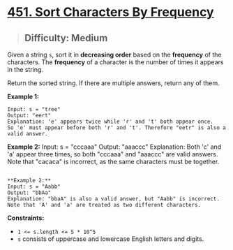 # [451. Sort Characters By Frequency](https://leetcode.com/problems/sort-characters-by-frequency/)

> ## Difficulty: Medium

Given a string `s`, sort it in **decreasing order** based on the **frequency** of the characters. The **frequency** of a character is the number of times it appears in the string.

Return the sorted string. If there are multiple answers, return any of them.

**Example 1:**

```
Input: s = "tree"
Output: "eert"
Explanation: 'e' appears twice while 'r' and 't' both appear once.
So 'e' must appear before both 'r' and 't'. Therefore "eetr" is also a valid answer.
```

**Example 2:**
Input: s = "cccaaa"
Output: "aaaccc"
Explanation: Both 'c' and 'a' appear three times, so both "cccaaa" and "aaaccc" are valid answers.
Note that "cacaca" is incorrect, as the same characters must be together.

```

**Example 2:**
Input: s = "Aabb"
Output: "bbAa"
Explanation: "bbaA" is also a valid answer, but "Aabb" is incorrect.
Note that 'A' and 'a' are treated as two different characters.
```

**Constraints:**

- `1 <= s.length <= 5 * 10^5`
- `s` consists of uppercase and lowercase English letters and digits.
